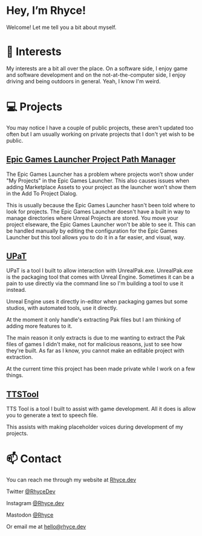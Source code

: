 # Hey, I’m Rhyce!
Welcome! Let me tell you a bit about myself.

# 👀 Interests
My interests are a bit all over the place. On a software side, I enjoy game and software development and on the not-at-the-computer side, I enjoy driving and being outdoors in general. Yeah, I know I'm weird.

# 💻 Projects

You may notice I have a couple of public projects, these aren't updated too often but I am usually working on private projects that I don't yet wish to be public.

## [Epic Games Launcher Project Path Manager](https://github.com/Rhyce/EGLProjectPathManager)
The Epic Games Launcher has a problem where projects won’t show under "My Projects" in the Epic Games Launcher. This also causes issues when adding Marketplace Assets to your project as the launcher won’t show them in the Add To Project Dialog.

This is usually because the Epic Games Launcher hasn't been told where to look for projects. The Epic Games Launcher doesn't have a built in way to manage directories where Unreal Projects are stored. You move your project elseware, the Epic Games Launcher won't be able to see it. This can be handled manually by editing the configuration for the Epic Games Launcher but this tool allows you to do it in a far easier, and visual, way.

## [UPaT](https://github.com/Rhyce/UPaT)

UPaT is a tool I built to allow interaction with UnrealPak.exe. UnrealPak.exe is the packaging tool that comes with Unreal Engine. Sometimes it can be a pain to use directly via the command line so I'm building a tool to use it instead.

Unreal Engine uses it directly in-editor when packaging games but some studios, with automated tools, use it directly.

At the moment it only handle's extracting Pak files but I am thinking of adding more features to it.

The main reason it only extracts is due to me wanting to extract the Pak files of games I didn't make, not for malicious reasons, just to see how they're built. As far as I know, you cannot make an editable project with extraction.

At the current time this project has been made private while I work on a few things.

## [TTSTool](https://github.com/Rhyce/TTSTool)

TTS Tool is a tool I built to assist with game development. All it does is allow you to generate a text to speech file.

This assists with making placeholder voices during development of my projects.

# 📫 Contact

You can reach me through my website at [Rhyce.dev](https://rhyce.dev)

Twitter <a href="https://twitter.com/RhyceDev">@RhyceDev</a>

Instagram <a href="https://instagram.com/Rhyce.Dev">@Rhyce.dev</a>

Mastodon <a rel="me" href="https://universeodon.com/@Rhyce">@Rhyce</a>

Or email me at hello@rhyce.dev

<!---
Rhyce/Rhyce is a ✨ special ✨ repository because its `README.md` (this file) appears on your GitHub profile.
You can click the Preview link to take a look at your changes.
--->
